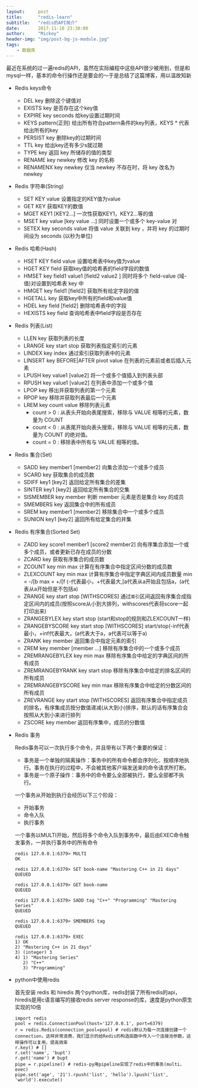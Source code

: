 ```yaml
---
layout:     post
title:      "redis-learn"
subtitle:   "redis的API简介"
date:       2017-11-18 23:30:00
author:     "Mickey"
header-img: "img/post-bg-js-module.jpg"
tags:
    - 数据库
---
```


最近在系统的过一遍redis的API，虽然在实际编程中这些API很少被用到，但是和mysql一样，基本的命令行操作还是要会的～于是总结了这篇博客，用以温故知新

* Redis keys命令

  * DEL key 删除这个键值对
  * EXISTS key 是否存在这个key值
  * EXPIRE key seconds 给key设置过期时间
  * KEYS pattern(正则) 给出所有符合pattern条件的key列表，KEYS * 代表给出所有的key
  * PERSIST key 删除key的过期时间
  * TTL key 给出key还有多少s就过期
  * TYPE key 返回 key 所储存的值的类型
  * RENAME key newkey 修改 key 的名称
  * RENAMENX key newkey 仅当 newkey 不存在时，将 key 改名为 newkey

* Redis 字符串(String)

  * SET KEY value 设置指定的KEY值为value
  * GET KEY 获取KEY的数值
  * MGET KEY1 [KEY2...] 一次性获取KEY1，KEY2...等的值
  * MSET key value [key value ...] 同时设置一个或多个 key-value 对
  * SETEX key seconds value 将值 value 关联到 key ，并将 key 的过期时间设为 seconds (以秒为单位)

* Redis 哈希(Hash)

  * HSET KEY field value 设置哈希表中key值为value
  * HGET KEY field 获取key值的哈希表的field字段的数值
  * HMSET key field1 value1 [field2 value2 ] 同时将多个 field-value (域-值)对设置到哈希表 key 中
  * HMGET key field1 [field2] 获取所有给定字段的值
  * HGETALL key 获取key中所有的field和value值
  * HDEL key field [field2] 删除哈希表中的字段
  * HEXISTS key field 查询哈希表中field字段是否存在

* Redis 列表(List)

  * LLEN key 获取列表的长度
  * LRANGE key start stop 获取列表指定索引的元素
  * LINDEX key index 通过索引获取列表中的元素
  * LINSERT key BEFORE|AFTER pivot value 在列表的元素前或者后插入元素
  * LPUSH key value1 [value2] 将一个或多个值插入到列表头部
  * RPUSH key value1 [value2] 在列表中添加一个或多个值
  * LPOP key 移出并获取列表的第一个元素
  * RPOP key 移除并获取列表最后一个元素
  * LREM key count value 移除列表元素
    * count > 0 : 从表头开始向表尾搜索，移除与 VALUE 相等的元素，数量为 COUNT
    * count < 0 : 从表尾开始向表头搜索，移除与 VALUE 相等的元素，数量为 COUNT 的绝对值。
    * count = 0 : 移除表中所有与 VALUE 相等的值。

* Redis 集合(Set)

  * SADD key member1 [member2] 向集合添加一个或多个成员
  * SCARD key 获取集合的成员数
  * SDIFF key1 [key2] 返回给定所有集合的差集
  * SINTER key1 [key2] 返回给定所有集合的交集
  * SISMEMBER key member 判断 member 元素是否是集合 key 的成员
  * SMEMBERS key 返回集合中的所有成员
  * SREM key member1 [member2] 移除集合中一个或多个成员
  * SUNION key1 [key2] 返回所有给定集合的并集

* Redis 有序集合(Sorted Set)

  * ZADD key score1 member1 [score2 member2] 向有序集合添加一个或多个成员，或者更新已存在成员的分数
  * ZCARD key 获取有序集合的成员数
  * ZCOUNT key min max 计算在有序集合中指定区间分数的成员数
  * ZLEXCOUNT key min max 计算有序集合中指定字典区间内成员数量 min = -/[b max = +/[f (-代表最小，+代表最大,[a代表从a开始且包括a，(a代表从a开始但是不包括a)
  * ZRANGE key start stop [WITHSCORES] 通过`索引`区间返回有序集合成指定区间内的成员(按照score从小到大排列，withscores代表将score一起打印出来)
  * ZRANGEBYLEX key start stop (start和stop的规则和ZLEXCOUNT一样)
  * ZRANGEBYSCORE key start stop [WITHSCORES] start/stop(-inf代表最小，+inf代表最大，(a代表大于a，a代表可以等于a)
  * ZRANK key member 返回集合中指定元素的索引
  * ZREM key member [member ...] 移除有序集合中的一个或多个成员
  * ZREMRANGEBYLEX key min max 移除有序集合中给定的字典区间的所有成员
  * ZREMRANGEBYRANK key start stop 移除有序集合中给定的排名区间的所有成员
  * ZREMRANGEBYSCORE key min max 移除有序集合中给定的分数区间的所有成员
  * ZREVRANGE key start stop [WITHSCORES] 返回有序集合中指定成员的排名，有序集成员按分数值递减(从大到小)排序，默认的话有序集合会按照从大到小来进行排列
  * ZSCORE key member 返回有序集中，成员的分数值

* Redis 事务

  Redis事务可以一次执行多个命令，并且带有以下两个重要的保证：

  * 事务是一个单独的隔离操作：事务中的所有命令都会序列化、按顺序地执行。事务在执行的过程中，不会被其他客户端发送来的命令请求所打断。
  * 事务是一个原子操作：事务中的命令要么全部被执行，要么全部都不执行。

  一个事务从开始到执行会经历以下三个阶段：

  * 开始事务
  * 命令入队
  * 执行事务

  一个事务以MULTI开始，然后将多个命令入队到事务中，最后由EXEC命令触发事务，一并执行事务中的所有命令

  ```
  redis 127.0.0.1:6379> MULTI
  OK
  
  redis 127.0.0.1:6379> SET book-name "Mastering C++ in 21 days"
  QUEUED
  
  redis 127.0.0.1:6379> GET book-name
  QUEUED
  
  redis 127.0.0.1:6379> SADD tag "C++" "Programming" "Mastering Series"
  QUEUED
  
  redis 127.0.0.1:6379> SMEMBERS tag
  QUEUED
  
  redis 127.0.0.1:6379> EXEC
  1) OK
  2) "Mastering C++ in 21 days"
  3) (integer) 3
  4) 1) "Mastering Series"
     2) "C++"
     3) "Programming"
  ```

* python中使用redis

	首先安装 redis 和 hiredis 两个python库，redis封装了所有redis的api，hiredis是用c语言编写的接收redis server response的库，速度是python原生实现的10倍

	```
	import redis
	pool = redis.ConnectionPool(host='127.0.0.1', port=6379)
	r = redis.Redis(connection_pool=pool) # redis默认为每一次连接创建一个connection，这样非常浪费，我们显示的给Redis的构造函数中传入一个连接池参数，这样操作可以复用，提高效率
	r.key() # []
	r.set('name', 'bupt')
	r.get('name') # bupt
	pipe = r.pipeline() # redis-py用pipeline实现了redis中的事务(multi，exec)
	pipe.set('age', '21').rpush('list', 'hello').lpush('list', 'world').execute()
	```
